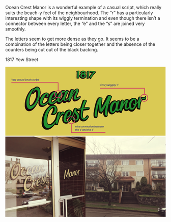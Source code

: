 Ocean Crest Manor is a wonderful example of a casual script, which really suits the beach-y feel of the neighbourhood. The “r” has a particularly interesting shape with its wiggly termination and even though there isn’t a connector between every letter, the “e” and the “s” are joined very smoothly.

The letters seem to get more dense as they go. It seems to be a combination of the letters being closer together and the absence of the counters being cut out of the black backing. 

1817 Yew Street

![Ocean Crest Manor Study](/media/ocean-crest-study.png)
![Ocean Crest Manor Context](/media/ocean-crest-context.jpg)